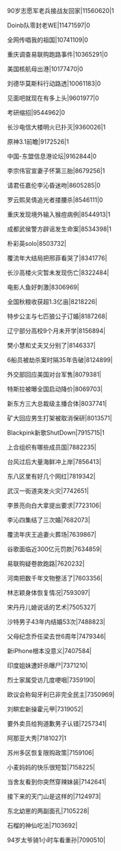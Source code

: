 90岁志愿军老兵接战友回家|11560620|1

Doinb队零封老WE|11471597|0

全网传唱我的祖国|10741109|0

重庆调查易联购跑路事件|10365291|0

美国核航母出港|10177470|0

刘德华莫斯科行动路透|10061183|0

见面吧就现在有多上头|9601977|0

考研缩招|9544962|0

长沙电信大楼明火已扑灭|9360026|1

原神3.1前瞻|9172526|1

中国-东盟信息港论坛|9162844|0

李宗伟官宣妻子怀第三胎|8679256|1

请君任嘉伦李沁昏迷吻|8605285|0

罗云熙吴倩追光者搂腰杀|8546111|0

重庆发现境外输入猴痘病例|8544913|1

成都武侯警方辟谣发生命案|8534398|1

朴彩英solo|8503732|

覆流年大结局把邢菲看哭了|8341776|

长沙高楼火灾暂未发现伤亡|8322484|

电影人鱼好刺激|8306969|

全国秋粮收获超1.3亿亩|8218226|

特步公主与七匹狼公子订婚|8187268|

辽宁部分高校9个月未开学|8156894|

樊小慧和丈夫又分别了|8146337|

6船员被劫杀案时隔35年告破|8124899|

外交部回应美国对台军售|8079381|

特斯拉被曝全国启动降价|8069703|

新东方三大总裁级主播合体|8037741|

矿大回应男生打架被取消保研|8013571|

Blackpink新歌ShutDown|7915715|1

上合组织有哪些成员国|7882235|

台风过后大量海鲜冲上岸|7856413|

东八区里有好几个网红|7819342|

武汉一街道突发火灾|7742651|

李景亮向白大拿提出要求|7723106|

李沁四集结了三次婚|7682073|

覆流年庆王追妻火葬场|7639867|

谷歌面临近300亿元罚款|7634859|

易联购疑卷款跑路|7620232|

河南把数千年文物整活了|7603356|

林志颖身体恢复情况|7593097|

宋丹丹儿媳说话的艺术|7505327|

沙特男子43年内结婚53次|7488823|

父母纪念乔任梁去世6周年|7479346|

新iPhone根本没意义|7407584|

印度姐妹遭奸杀曝尸|7371210|

烈士家属受访几度哽咽|7359190|

欧议会称匈牙利已非完全民主|7350969|

刘畊宏新操霍元甲|7319052|

要外卖员给狗道歉男子认错|7257341|

阿那亚大秀|7181027|1

苏州多区恢复限购政策|7159106|

小麦妈妈的快乐很短暂|7158225|

当舍友看到你突然穿辣妹装|7142641|

接下来的天门山是这样的|7124973|

东北幼崽的两副面孔|7105228|

石榴的神仙吃法|7103692|

94岁太爷骑1小时车看重孙|7090510|

